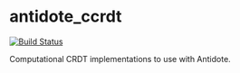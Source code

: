 # antidote_ccrdt
[![Build Status](https://img.shields.io/travis/gmcabrita/antidote_ccrdt.svg?style=flat)](https://travis-ci.org/gmcabrita/antidote_ccrdt)

Computational CRDT implementations to use with Antidote.
